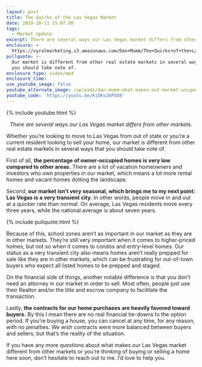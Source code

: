 ```yaml
---
layout: post
title: The Quirks of the Las Vegas Market
date: 2019-10-11 15:07:00
tags:
  - Market Update
excerpt: There are several ways our Las Vegas market differs from other markets.
enclosure: >-
  https://vyralmarketing.s3.amazonaws.com/Dan+Mumm/The+Quirks+of+the+Las+Vegas+Market.mp4
pullquote: >-
  Our market is different from other real estate markets in several ways that
  you should take note of.
enclosure_type: video/mp4
enclosure_time:
use_youtube_image: false
youtube_alternate_image: /uploads/dan-mumm-what-makes-out-market-unique-youtube.png
youtube_code: 'https://youtu.be/KjOKv26P508'
---
```


{% include youtube.html %}

<p style="text-align: center;"><em>There are several ways our Las Vegas market differs from other markets.</em></p>

Whether you’re looking to move to Las Vegas from out of state or you’re a current resident looking to sell your home, our market is different from other real estate markets in several ways that you should take note of.&nbsp;

First of all, **the percentage of owner-occupied homes is very low compared to other areas.** There are a lot of vacation homeowners and investors who own properties in our market, which means a lot more rental homes and vacant homes dotting the landscape.&nbsp;

Second, **our market isn’t very seasonal, which brings me to my next point: Las Vegas is a very transient city.** In other words, people move in and out at a quicker rate than normal. On average, Las Vegas residents move every three years, while the national average is about seven years.&nbsp;

{% include pullquote.html %}

Because of this, school zones aren’t as important in our market as they are in other markets. They’re still very important when it comes to higher-priced homes, but not so when it comes to condos and entry-level homes. Our status as a very transient city also means homes aren’t really prepped for sale like they are in other markets, which can be frustrating for out-of-town buyers who expect all listed homes to be prepped and staged.&nbsp;

On the financial side of things, another notable difference is that you don’t need an attorney in our market in order to sell. Most often, people just use their Realtor and/or the title and escrow company to facilitate the transaction.&nbsp;

Lastly, **the contracts for our home purchases are heavily favored toward buyers.** By this I mean there are no real financial tie-downs to the option period. If you’re buying a house, you can cancel at any time, for any reason, with no penalties. We wish contracts were more balanced between buyers and sellers, but that’s the reality of the situation.&nbsp;

If you have any more questions about what makes our Las Vegas market different from other markets or you’re thinking of buying or selling a home here soon, don’t hesitate to reach out to me. I’d love to help you.&nbsp;